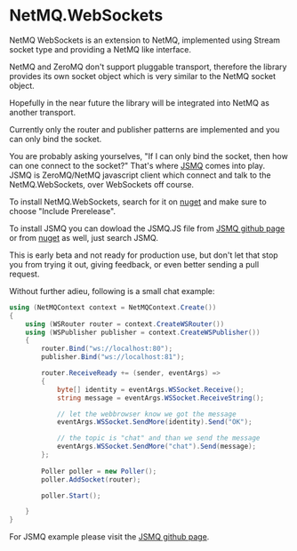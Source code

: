 NetMQ.WebSockets
====

NetMQ WebSockets is an extension to NetMQ, implemented using Stream socket type and providing a NetMQ like interface.

NetMQ and ZeroMQ don't support pluggable transport, therefore the library provides its own socket object which is very similar to the NetMQ socket object.

Hopefully in the near future the library will be integrated into NetMQ as another transport.

Currently only the router and publisher patterns are implemented and you can only bind the socket.

You are probably asking yourselves, "If I can only bind the socket, then how can one connect to the socket?"
That's where [JSMQ](https://github.com/somdoron/JSMQ) comes into play. JSMQ is ZeroMQ/NetMQ javascript client which connect and talk to the NetMQ.WebSockets, over WebSockets off course.

To install NetMQ.WebSockets, search for it on [nuget](https://www.nuget.org/packages/NetMQ.WebSockets/) and make sure to choose "Include Prerelease".


To install JSMQ you can dowload the JSMQ.JS file from [JSMQ github page](https://github.com/somdoron/JSMQ) or from [nuget](https://www.nuget.org/packages/JSMQ/) as well, just search JSMQ.

This is early beta and not ready for production use, but don't let that stop you from trying it out, giving feedback, or even better sending a pull request.

Without further adieu, following is a small chat example:

```csharp
using (NetMQContext context = NetMQContext.Create())
{
    using (WSRouter router = context.CreateWSRouter())
    using (WSPublisher publisher = context.CreateWSPublisher())
    {
        router.Bind("ws://localhost:80");                    
        publisher.Bind("ws://localhost:81");

        router.ReceiveReady += (sender, eventArgs) =>
        {
            byte[] identity = eventArgs.WSSocket.Receive();
            string message = eventArgs.WSSocket.ReceiveString();

            // let the webbrowser know we got the message
            eventArgs.WSSocket.SendMore(identity).Send("OK");

            // the topic is "chat" and than we send the message
            eventArgs.WSSocket.SendMore("chat").Send(message);
        };
            
        Poller poller = new Poller();
        poller.AddSocket(router);

        poller.Start();

    }
}
```

For JSMQ example please visit the [JSMQ github page](https://github.com/somdoron/JSMQ).


